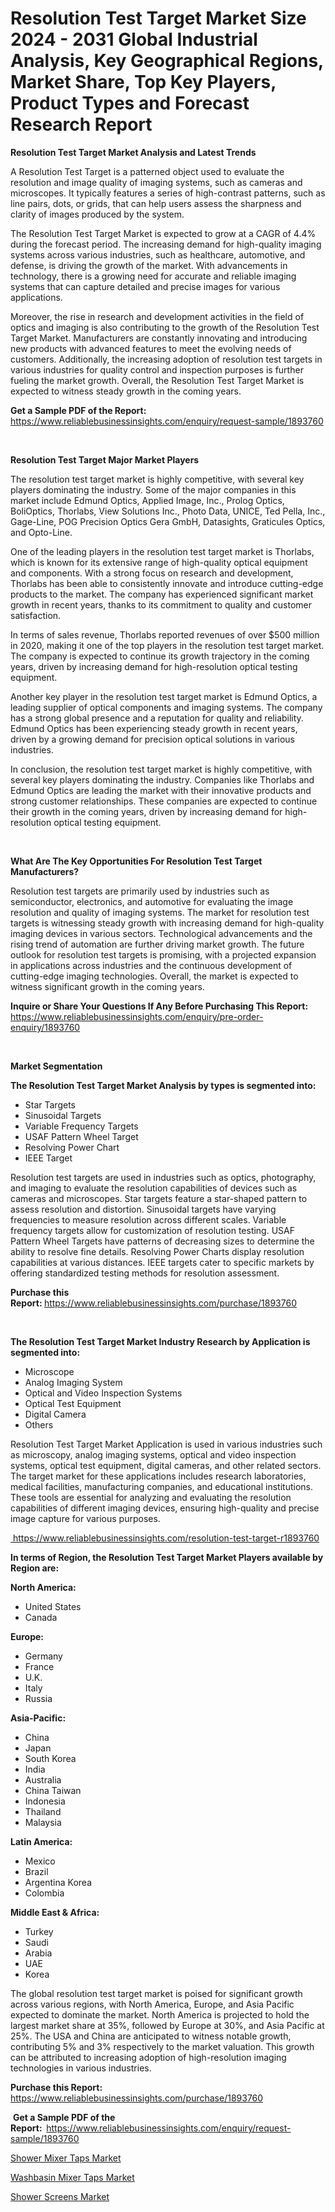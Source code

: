 <p><h1>Resolution Test Target Market Size 2024 - 2031 Global Industrial Analysis, Key Geographical Regions, Market Share, Top Key Players, Product Types and Forecast Research Report</h1></p><p><strong>Resolution Test Target Market Analysis and Latest Trends</strong></p>
<p><p>A Resolution Test Target is a patterned object used to evaluate the resolution and image quality of imaging systems, such as cameras and microscopes. It typically features a series of high-contrast patterns, such as line pairs, dots, or grids, that can help users assess the sharpness and clarity of images produced by the system.</p><p>The Resolution Test Target Market is expected to grow at a CAGR of 4.4% during the forecast period. The increasing demand for high-quality imaging systems across various industries, such as healthcare, automotive, and defense, is driving the growth of the market. With advancements in technology, there is a growing need for accurate and reliable imaging systems that can capture detailed and precise images for various applications.</p><p>Moreover, the rise in research and development activities in the field of optics and imaging is also contributing to the growth of the Resolution Test Target Market. Manufacturers are constantly innovating and introducing new products with advanced features to meet the evolving needs of customers. Additionally, the increasing adoption of resolution test targets in various industries for quality control and inspection purposes is further fueling the market growth. Overall, the Resolution Test Target Market is expected to witness steady growth in the coming years.</p></p>
<p><strong>Get a Sample PDF of the Report:&nbsp;</strong> <a href="https://www.reliablebusinessinsights.com/enquiry/request-sample/1893760">https://www.reliablebusinessinsights.com/enquiry/request-sample/1893760</a></p>
<p>&nbsp;</p>
<p><strong>Resolution Test Target Major Market Players</strong></p>
<p><p>The resolution test target market is highly competitive, with several key players dominating the industry. Some of the major companies in this market include Edmund Optics, Applied Image, Inc., Prolog Optics, BoliOptics, Thorlabs, View Solutions Inc., Photo Data, UNICE, Ted Pella, Inc., Gage-Line, POG Precision Optics Gera GmbH, Datasights, Graticules Optics, and Opto-Line.</p><p>One of the leading players in the resolution test target market is Thorlabs, which is known for its extensive range of high-quality optical equipment and components. With a strong focus on research and development, Thorlabs has been able to consistently innovate and introduce cutting-edge products to the market. The company has experienced significant market growth in recent years, thanks to its commitment to quality and customer satisfaction.</p><p>In terms of sales revenue, Thorlabs reported revenues of over $500 million in 2020, making it one of the top players in the resolution test target market. The company is expected to continue its growth trajectory in the coming years, driven by increasing demand for high-resolution optical testing equipment.</p><p>Another key player in the resolution test target market is Edmund Optics, a leading supplier of optical components and imaging systems. The company has a strong global presence and a reputation for quality and reliability. Edmund Optics has been experiencing steady growth in recent years, driven by a growing demand for precision optical solutions in various industries.</p><p>In conclusion, the resolution test target market is highly competitive, with several key players dominating the industry. Companies like Thorlabs and Edmund Optics are leading the market with their innovative products and strong customer relationships. These companies are expected to continue their growth in the coming years, driven by increasing demand for high-resolution optical testing equipment.</p></p>
<p>&nbsp;</p>
<p><strong>What Are The Key Opportunities For Resolution Test Target Manufacturers?</strong></p>
<p><p>Resolution test targets are primarily used by industries such as semiconductor, electronics, and automotive for evaluating the image resolution and quality of imaging systems. The market for resolution test targets is witnessing steady growth with increasing demand for high-quality imaging devices in various sectors. Technological advancements and the rising trend of automation are further driving market growth. The future outlook for resolution test targets is promising, with a projected expansion in applications across industries and the continuous development of cutting-edge imaging technologies. Overall, the market is expected to witness significant growth in the coming years.</p></p>
<p><strong>Inquire or Share Your Questions If Any Before Purchasing This Report:</strong> <a href="https://www.reliablebusinessinsights.com/enquiry/pre-order-enquiry/1893760">https://www.reliablebusinessinsights.com/enquiry/pre-order-enquiry/1893760</a></p>
<p>&nbsp;</p>
<p><strong>Market Segmentation</strong></p>
<p><strong>The Resolution Test Target Market Analysis by types is segmented into:</strong></p>
<p><ul><li>Star Targets</li><li>Sinusoidal Targets</li><li>Variable Frequency Targets</li><li>USAF Pattern Wheel Target</li><li>Resolving Power Chart</li><li>IEEE Target</li></ul></p>
<p><p>Resolution test targets are used in industries such as optics, photography, and imaging to evaluate the resolution capabilities of devices such as cameras and microscopes. Star targets feature a star-shaped pattern to assess resolution and distortion. Sinusoidal targets have varying frequencies to measure resolution across different scales. Variable frequency targets allow for customization of resolution testing. USAF Pattern Wheel Targets have patterns of decreasing sizes to determine the ability to resolve fine details. Resolving Power Charts display resolution capabilities at various distances. IEEE targets cater to specific markets by offering standardized testing methods for resolution assessment.</p></p>
<p><strong>Purchase this Report:&nbsp;</strong><a href="https://www.reliablebusinessinsights.com/purchase/1893760">https://www.reliablebusinessinsights.com/purchase/1893760</a></p>
<p>&nbsp;</p>
<p><strong>The Resolution Test Target Market Industry Research by Application is segmented into:</strong></p>
<p><ul><li>Microscope</li><li>Analog Imaging System</li><li>Optical and Video Inspection Systems</li><li>Optical Test Equipment</li><li>Digital Camera</li><li>Others</li></ul></p>
<p><p>Resolution Test Target Market Application is used in various industries such as microscopy, analog imaging systems, optical and video inspection systems, optical test equipment, digital cameras, and other related sectors. The target market for these applications includes research laboratories, medical facilities, manufacturing companies, and educational institutions. These tools are essential for analyzing and evaluating the resolution capabilities of different imaging devices, ensuring high-quality and precise image capture for various purposes.</p></p>
<p><a href="https://www.reliablebusinessinsights.com/resolution-test-target-r1893760">&nbsp;https://www.reliablebusinessinsights.com/resolution-test-target-r1893760</a></p>
<p><strong>In terms of Region, the Resolution Test Target Market Players available by Region are:</strong></p>
<p>
    <p> <strong> North America: </strong>
        <ul>
            <li>United States</li>
            <li>Canada</li>
        </ul>
        </p> 
    <p> <strong> Europe: </strong>
        <ul>
            <li>Germany</li>
            <li>France</li>
            <li>U.K.</li>
            <li>Italy</li>
            <li>Russia</li>
        </ul>
        </p> 
    <p> <strong> Asia-Pacific: </strong>
        <ul>
            <li>China</li>
            <li>Japan</li>
            <li>South Korea</li>
            <li>India</li>
            <li>Australia</li>
            <li>China Taiwan</li>
            <li>Indonesia</li>
            <li>Thailand</li>
            <li>Malaysia</li>
        </ul>
        </p> 
    <p> <strong> Latin America: </strong>
        <ul>
            <li>Mexico</li>
            <li>Brazil</li>
            <li>Argentina Korea</li>
            <li>Colombia</li>
        </ul>
        </p> 
    <p> <strong> Middle East & Africa: </strong>
        <ul>
            <li>Turkey</li>
            <li>Saudi</li>
            <li>Arabia</li>
            <li>UAE</li>
            <li>Korea</li>
        </ul>
    </p>
    </p>
<p><p>The global resolution test target market is poised for significant growth across various regions, with North America, Europe, and Asia Pacific expected to dominate the market. North America is projected to hold the largest market share at 35%, followed by Europe at 30%, and Asia Pacific at 25%. The USA and China are anticipated to witness notable growth, contributing 5% and 3% respectively to the market valuation. This growth can be attributed to increasing adoption of high-resolution imaging technologies in various industries.</p></p>
<p><strong>Purchase this Report: </strong><a href="https://www.reliablebusinessinsights.com/purchase/1893760">https://www.reliablebusinessinsights.com/purchase/1893760</a></p>
<p>&nbsp;<strong>Get a Sample PDF of the Report:&nbsp;&nbsp;</strong><a href="https://www.reliablebusinessinsights.com/enquiry/request-sample/1893760">https://www.reliablebusinessinsights.com/enquiry/request-sample/1893760</a></p>
<p><strong></strong></p>
<p><p><a href="https://github.com/mqlmqing52/Market-Research-Report-List-1/blob/main/shower-mixer-taps-market.md">Shower Mixer Taps Market</a></p><p><a href="https://github.com/garethgwrecovery/Market-Research-Report-List-1/blob/main/washbasin-mixer-taps-market.md">Washbasin Mixer Taps Market</a></p><p><a href="https://github.com/Jeralderzog65756e/Market-Research-Report-List-1/blob/main/shower-screens-market.md">Shower Screens Market</a></p></p>